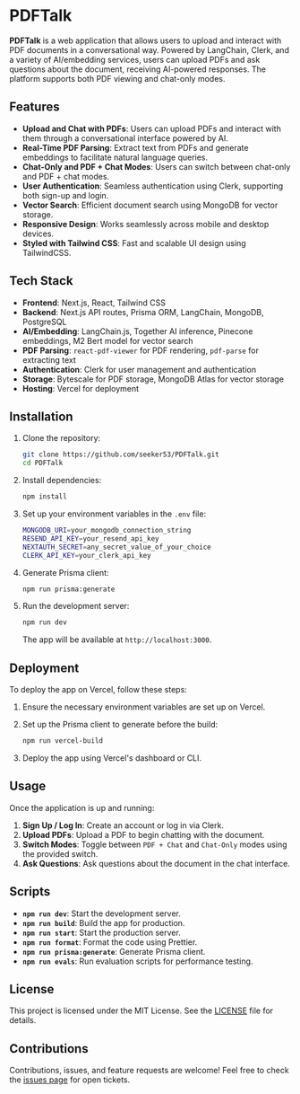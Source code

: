# PDFTalk

**PDFTalk** is a web application that allows users to upload and interact with PDF documents in a conversational way. Powered by LangChain, Clerk, and a variety of AI/embedding services, users can upload PDFs and ask questions about the document, receiving AI-powered responses. The platform supports both PDF viewing and chat-only modes.

## Features

- **Upload and Chat with PDFs**: Users can upload PDFs and interact with them through a conversational interface powered by AI.
- **Real-Time PDF Parsing**: Extract text from PDFs and generate embeddings to facilitate natural language queries.
- **Chat-Only and PDF + Chat Modes**: Users can switch between chat-only and PDF + chat modes.
- **User Authentication**: Seamless authentication using Clerk, supporting both sign-up and login.
- **Vector Search**: Efficient document search using MongoDB for vector storage.
- **Responsive Design**: Works seamlessly across mobile and desktop devices.
- **Styled with Tailwind CSS**: Fast and scalable UI design using TailwindCSS.

## Tech Stack

- **Frontend**: Next.js, React, Tailwind CSS
- **Backend**: Next.js API routes, Prisma ORM, LangChain, MongoDB, PostgreSQL
- **AI/Embedding**: LangChain.js, Together AI inference, Pinecone embeddings, M2 Bert model for vector search
- **PDF Parsing**: `react-pdf-viewer` for PDF rendering, `pdf-parse` for extracting text
- **Authentication**: Clerk for user management and authentication
- **Storage**: Bytescale for PDF storage, MongoDB Atlas for vector storage
- **Hosting**: Vercel for deployment

## Installation

1. Clone the repository:

   ```bash
   git clone https://github.com/seeker53/PDFTalk.git
   cd PDFTalk
   ```

2. Install dependencies:

   ```bash
   npm install
   ```

3. Set up your environment variables in the `.env` file:

   ```bash
   MONGODB_URI=your_mongodb_connection_string
   RESEND_API_KEY=your_resend_api_key
   NEXTAUTH_SECRET=any_secret_value_of_your_choice
   CLERK_API_KEY=your_clerk_api_key
   ```

4. Generate Prisma client:

   ```bash
   npm run prisma:generate
   ```

5. Run the development server:

   ```bash
   npm run dev
   ```

   The app will be available at `http://localhost:3000`.

## Deployment

To deploy the app on Vercel, follow these steps:

1. Ensure the necessary environment variables are set up on Vercel.
2. Set up the Prisma client to generate before the build:

   ```bash
   npm run vercel-build
   ```

3. Deploy the app using Vercel's dashboard or CLI.

## Usage

Once the application is up and running:

1. **Sign Up / Log In**: Create an account or log in via Clerk.
2. **Upload PDFs**: Upload a PDF to begin chatting with the document.
3. **Switch Modes**: Toggle between `PDF + Chat` and `Chat-Only` modes using the provided switch.
4. **Ask Questions**: Ask questions about the document in the chat interface.

## Scripts

- **`npm run dev`**: Start the development server.
- **`npm run build`**: Build the app for production.
- **`npm run start`**: Start the production server.
- **`npm run format`**: Format the code using Prettier.
- **`npm run prisma:generate`**: Generate Prisma client.
- **`npm run evals`**: Run evaluation scripts for performance testing.

## License

This project is licensed under the MIT License. See the [LICENSE](LICENSE) file for details.

## Contributions

Contributions, issues, and feature requests are welcome! Feel free to check the [issues page](https://github.com/seeker53/PDFTalk/issues) for open tickets.
